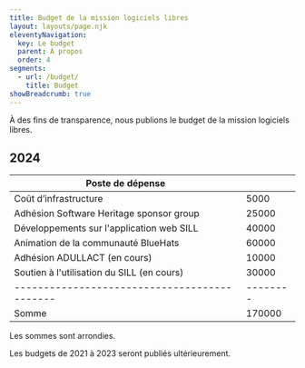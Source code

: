 ```yaml
---
title: Budget de la mission logiciels libres
layout: layouts/page.njk
eleventyNavigation:
  key: Le budget
  parent: À propos
  order: 4
segments:
  - url: /budget/
    title: Budget
showBreadcrumb: true
---
```


À des fins de transparence, nous publions le budget de la mission
logiciels libres.

## 2024

| Poste de dépense                           |        |
|--------------------------------------------|--------|
| Coût d’infrastructure                      | 5000   |
| Adhésion Software Heritage sponsor group   | 25000  |
| Développements sur l'application web SILL  | 40000  |
| Animation de la communauté BlueHats        | 60000  |
| Adhésion ADULLACT (en cours)               | 10000  |
| Soutien à l'utilisation du SILL (en cours) | 30000  |
|--------------------------------------------|--------|
| Somme                                      | 170000 |

Les sommes sont arrondies.

Les budgets de 2021 à 2023 seront publiés ultérieurement.
